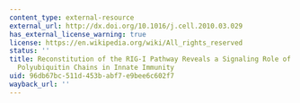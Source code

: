 ```yaml
---
content_type: external-resource
external_url: http://dx.doi.org/10.1016/j.cell.2010.03.029
has_external_license_warning: true
license: https://en.wikipedia.org/wiki/All_rights_reserved
status: ''
title: Reconstitution of the RIG-I Pathway Reveals a Signaling Role of Unanchored
  Polyubiquitin Chains in Innate Immunity
uid: 96db67bc-511d-453b-abf7-e9bee6c602f7
wayback_url: ''
---
```

